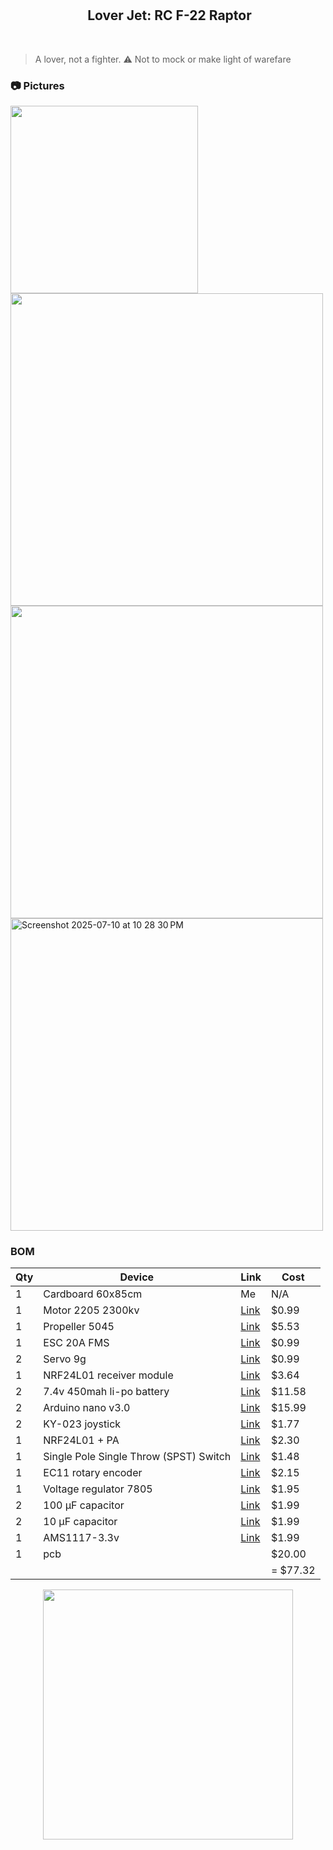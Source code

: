 <h2 align="center">
 <img src="https://raw.githubusercontent.com/catppuccin/catppuccin/main/assets/misc/transparent.png" height="30" width="0px"/>
 Lover Jet: RC F-22 Raptor
</h2>
&nbsp;

> A lover, not a fighter. :warning: Not to mock or make light of warefare


### 📷 Pictures
<img src="https://github.com/user-attachments/assets/89fb6050-bf16-4315-a596-80fc8254c4f5" width="300" />
<img src="https://github.com/user-attachments/assets/ee65bfbd-a973-4c50-a7e8-d3b3867c260c" width="500" />
<img src="https://github.com/user-attachments/assets/c3a3894b-8554-402e-84cb-da9c7abd985c" width="500" />

<img width="500" alt="Screenshot 2025-07-10 at 10 28 30 PM" src="https://github.com/user-attachments/assets/e5be03e6-ab12-4ff3-b080-43976d633dca" />

### BOM
|Qty| Device|	Link	|Cost	|
|---|-----|--------|-------|
1|Cardboard 60x85cm|Me|N/A
1|Motor 2205 2300kv|[Link](https://www.aliexpress.us/item/3256806652883904.html?spm=a2g0n.productlist.0.0.3bdd5422P3r9LE&browser_id=5652736715544da282a182e59dc7ecbe&aff_platform=msite&m_page_id=rultiifadhscaabg197d22a583a16e2eaa561bd8e4&gclid=&pdp_ext_f=%7B%22order%22%3A%22488%22%2C%22eval%22%3A%221%22%7D&pdp_npi=4%40dis%21USD%2122.05%210.99%21%21%21157.07%217.09%21%402103244617515776799154355e2e40%2112000038472336512%21sea%21US%210%21ABX&algo_pvid=5db91614-80cd-403c-8ae1-933cf5c6e285&_universallink=1&m_page_id=rultiifadhscaabg197d22a583a16e2eaa561bd8e4)|$0.99
1|Propeller 5045|[Link](https://www.aliexpress.us/item/3256806957215026.html?spm=a2g0o.productlist.main.5.70d93b02Syn12d&algo_pvid=ac7d01ee-8f18-4c90-b777-a92dccfda6ed&algo_exp_id=ac7d01ee-8f18-4c90-b777-a92dccfda6ed-4&pdp_ext_f=%7B%22order%22%3A%22136%22%2C%22eval%22%3A%221%22%7D&pdp_npi=4%40dis%21USD%217.58%212.50%21%21%2154.02%2117.83%21%402103244417518239498494110e881e%2112000039569802725%21sea%21US%212764046744%21X&curPageLogUid=dIzRwbvKSEBW&utparam-url=scene%3Asearch%7Cquery_from%3A)|$5.53
1|ESC 20A FMS|[Link](https://www.aliexpress.us/item/3256807612408276.html?spm=a2g0n.productlist.0.0.b2a87cbeDTMOMK&aff_platform=msite&m_page_id=rultiifadhscaabg197d23a674113284fef511ce56&gclid=&pdp_ext_f=%7B%22order%22%3A%22666%22%2C%22eval%22%3A%221%22%7D&pdp_npi=4%40dis%21USD%215.49%210.99%21%21%215.49%210.99%21%402101e7f617515787323374108ed735%2112000044240898274%21sea%21US%210%21ABX&algo_pvid=28674b5f-bf49-4b99-a495-a8c6fc2420fc)|$0.99
2|Servo 9g|[Link](https://www.aliexpress.us/item/3256805670877496.html?spm=a2g0n.productlist.0.0.48aa623fsyjOXx&aff_platform=msite&m_page_id=rultiifadhscaabg197d2769f7019407a08f125acd&gclid=&pdp_ext_f=%7B%22order%22%3A%22185%22%2C%22eval%22%3A%221%22%7D&pdp_npi=4%40dis%21USD%2121.61%210.99%21%21%21153.93%217.05%21%40210330dd17515826788378188e912f%2112000034594693909%21sea%21US%210%21ABX&algo_pvid=39e5eabd-9ab9-4f93-8d7f-380deeeda818)|$0.99
1|NRF24L01 receiver module|[Link](https://www.aliexpress.us/item/3256807924390952.html?spm=a2g0o.productlist.main.2.386dbHtNbHtN1f&algo_pvid=dc0878e2-ad5b-433c-b703-2730000ec275&algo_exp_id=dc0878e2-ad5b-433c-b703-2730000ec275-1&pdp_ext_f=%7B%22order%22%3A%221%22%2C%22eval%22%3A%221%22%7D&pdp_npi=4%40dis%21USD%2121.01%213.25%21%21%21149.93%2123.15%21%402101d9ef17522670686454234eb32f%2112000043824601371%21sea%21US%212764046744%21X&curPageLogUid=yDOKpiqBXnQ1&utparam-url=scene%3Asearch%7Cquery_from%3A)|$3.64
2|7.4v 450mah li-po battery|[Link](https://www.aliexpress.us/item/3256807759429745.html?spm=a2g0o.productlist.main.3.7c17hs5ghs5gcA&algo_pvid=ac9076dc-3f48-43c0-b60b-54fa5cffb2a3&algo_exp_id=ac9076dc-3f48-43c0-b60b-54fa5cffb2a3-2&pdp_ext_f=%7B%22order%22%3A%2217%22%2C%22eval%22%3A%221%22%7D&pdp_npi=4%40dis%21USD%2145.70%2111.58%21%21%21326.20%2182.67%21%402101efeb17522592827473602ea157%2112000042990139180%21sea%21US%212764046744%21X&curPageLogUid=6ByXfxuSc0AG&utparam-url=scene%3Asearch%7Cquery_from%3A)|$11.58
2|Arduino nano v3.0|[Link](https://www.amazon.com/LAFVIN-Board-ATmega328P-Micro-Controller-Arduino/dp/B07G99NNXL?crid=1EAG34EPIZNYD&dib=eyJ2IjoiMSJ9.KnW4qA_nYCmhNNFB9Jor2mZYks7foDh660Md2JMIWjnn_tQQUai_-ZHZIFz_5LyghdyjHvBEbwSdBb1weFNh-5VdHUEL41jfYod-rEnw_5vy2t_LA9AOCXK-PjPKdHW_huGHSkKDVRCONeqy8S9eOgmfnr6r-uyZ_VWKlqvf3WxGtWpKnUSIbX6SL1HFFsc-7djjZocvEOWnm766VUsDWfup5s3nQOYO5fTOMkZL6r0.504UJmXaMyXSFyYu5wM2_YnldD7sP5hOD4wF1xbUCjk&dib_tag=se&keywords=arduino+nano+v3&qid=1751134437&sprefix=arduino+nano+v3%2Caps%2C143&sr=8-1&xpid=BLck2ap9v-6h8)|$15.99
2|KY-023 joystick|[Link](https://www.aliexpress.us/item/3256807375670744.html?spm=a2g0o.productlist.main.2.731d1b6bFiOkFE&algo_pvid=48840e47-dfbc-4486-94fc-888a6d3b0aa0&algo_exp_id=48840e47-dfbc-4486-94fc-888a6d3b0aa0-1&pdp_ext_f=%7B%22order%22%3A%22419%22%2C%22eval%22%3A%221%22%7D&pdp_npi=4%40dis%21USD%211.31%211.31%21%21%219.36%219.36%21%402103247017518234826923714e2950%2112000041302774768%21sea%21US%212764046744%21X&curPageLogUid=HD9hnZuoxTGf&utparam-url=scene%3Asearch%7Cquery_from%3A)|$1.77
1|NRF24L01 + PA|[Link](https://www.aliexpress.us/item/3256805495903750.html?spm=a2g0o.productlist.main.2.10a8CcuGCcuGbp&algo_pvid=b8a78c33-ddba-409a-8542-f9fa9484b47c&algo_exp_id=b8a78c33-ddba-409a-8542-f9fa9484b47c-1&pdp_ext_f=%7B%22order%22%3A%221797%22%2C%22eval%22%3A%221%22%7D&pdp_npi=4%40dis%21USD%211.37%211.37%21%21%219.73%219.73%21%40212a6e2917518233391448007ef4e2%2112000033996194288%21sea%21US%212764046744%21X&curPageLogUid=GsFdteWDsalm&utparam-url=scene%3Asearch%7Cquery_from%3A)|$2.30
1|Single Pole Single Throw (SPST) Switch|[Link](https://www.aliexpress.us/item/3256808934087455.html?spm=a2g0o.productlist.main.2.1a3121d9Kixaqw&algo_pvid=28ceaca7-ff60-45f0-b66f-6837c0d55d8d&algo_exp_id=28ceaca7-ff60-45f0-b66f-6837c0d55d8d-1&pdp_ext_f=%7B%22order%22%3A%222%22%2C%22eval%22%3A%221%22%7D&pdp_npi=4%40dis%21USD%211.48%211.48%21%21%2110.54%2110.54%21%402101c80217522010231448540e2372%2112000047985280452%21sea%21US%212764046744%21X&curPageLogUid=1zAMOos0XsEP&utparam-url=scene%3Asearch%7Cquery_from%3A)|$1.48
1|EC11 rotary encoder|[Link](https://www.aliexpress.us/item/3256807457768762.html?spm=a2g0o.productlist.main.5.3cca2c6aoOR5bo&algo_pvid=9f93f91b-e0b3-40b3-b244-2e4697363354&algo_exp_id=9f93f91b-e0b3-40b3-b244-2e4697363354-4&pdp_ext_f=%7B%22order%22%3A%22533%22%2C%22eval%22%3A%221%22%7D&pdp_npi=4%40dis%21USD%212.15%212.15%21%21%212.15%212.15%21%402101eac917518237424086563e44af%2112000041630839416%21sea%21US%212764046744%21X&curPageLogUid=d6OsA5KxRH80&utparam-url=scene%3Asearch%7Cquery_from%3A)|$2.15
1|Voltage regulator 7805|[Link](https://www.aliexpress.us/item/3256807345258850.html?spm=a2g0o.productlist.main.1.167b3a8f9DAJyj&aem_p4p_detail=2025071113535010332751057567280000641333&algo_pvid=80f28123-5950-4938-9758-a35f7eaadfd5&algo_exp_id=80f28123-5950-4938-9758-a35f7eaadfd5-0&pdp_ext_f=%7B%22order%22%3A%22728%22%2C%22eval%22%3A%221%22%7D&pdp_npi=4%40dis%21USD%211.69%211.64%21%21%2112.06%2111.73%21%40210308a417522672304563947e22eb%2112000041177898915%21sea%21US%212764046744%21X&curPageLogUid=4J2FkPGaP4Ya&utparam-url=scene%3Asearch%7Cquery_from%3A&search_p4p_id=2025071113535010332751057567280000641333_1)|$1.95
2|100 µF capacitor|[Link](https://www.aliexpress.us/item/3256805372329013.html?spm=a2g0o.productlist.main.1.18ae3acdstcoJ9&aem_p4p_detail=202507111144151240583748424440001479146&algo_pvid=629a8b22-af45-4e69-99d4-c403317637bd&algo_exp_id=629a8b22-af45-4e69-99d4-c403317637bd-0&pdp_ext_f=%7B%22order%22%3A%22714%22%2C%22eval%22%3A%221%22%7D&pdp_npi=4%40dis%21USD%212.08%211.99%21%21%212.08%211.99%21%402103244b17522594553888213e979e%2112000033538166697%21sea%21US%212764046744%21X&curPageLogUid=Yik1haHNONSo&utparam-url=scene%3Asearch%7Cquery_from%3A&search_p4p_id=202507111144151240583748424440001479146_1)|$1.99
2|10 µF capacitor|[Link](https://www.aliexpress.us/item/3256805372329013.html?spm=a2g0o.productlist.main.1.18ae3acdstcoJ9&aem_p4p_detail=202507111144151240583748424440001479146&algo_pvid=629a8b22-af45-4e69-99d4-c403317637bd&algo_exp_id=629a8b22-af45-4e69-99d4-c403317637bd-0&pdp_ext_f=%7B%22order%22%3A%22714%22%2C%22eval%22%3A%221%22%7D&pdp_npi=4%40dis%21USD%212.08%211.99%21%21%212.08%211.99%21%402103244b17522594553888213e979e%2112000033538166697%21sea%21US%212764046744%21X&curPageLogUid=Yik1haHNONSo&utparam-url=scene%3Asearch%7Cquery_from%3A&search_p4p_id=202507111144151240583748424440001479146_1)|$1.99
1|AMS1117-3.3v|[Link](https://www.aliexpress.us/item/3256808067206574.html?spm=a2g0o.productlist.main.2.7e8b4dc96CObTZ&algo_pvid=df719208-c5a3-4e6b-a061-9c704f1fd582&algo_exp_id=df719208-c5a3-4e6b-a061-9c704f1fd582-1&pdp_ext_f=%7B%22order%22%3A%2223%22%2C%22eval%22%3A%221%22%7D&pdp_npi=4%40dis%21USD%213.93%211.96%21%21%2128.06%2114.03%21%402103205117522672582144188e5cb8%2112000044384344254%21sea%21US%212764046744%21X&curPageLogUid=mFaXF7pfFPFI&utparam-url=scene%3Asearch%7Cquery_from%3A)|$1.99
1|pcb| |$20.00
| | | |= $77.32


 <p align="center">
  <img src="https://raw.githubusercontent.com/catppuccin/catppuccin/main/assets/palette/macchiato.png" width="400" />
</p>
